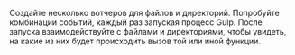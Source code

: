 Создайте несколько вотчеров для файлов и директорий. Попробуйте комбинации событий, каждый раз запуская процесс Gulp.
После запуска взаимодействуйте с файлами и директориями, чтобы увидеть, на какие из них будет происходить вызов той или
иной функции.
